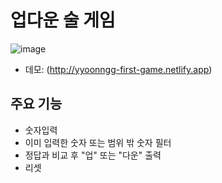 # 업다운 술 게임
![image](https://github.com/yyoonngg/First-Game/assets/127941824/d6e7de6e-c219-4706-bbee-f2d7d959740f)
* 데모: (http://yyoonngg-first-game.netlify.app)

## 주요 기능
* 숫자입력
* 이미 입력한 숫자 또는 범위 밖 숫자 필터
* 정답과 비교 후 "업" 또는 "다운" 출력
* 리셋
